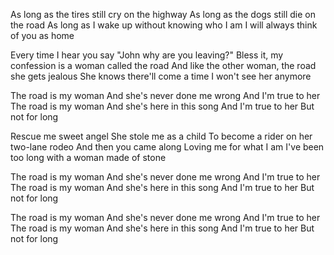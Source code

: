 As long as the tires still cry on the highway
As long as the dogs still die on the road
As long as I wake up without knowing who I am
I will always think of you as home

Every time I hear you say "John why are you leaving?"
Bless it, my confession is a woman called the road
And like the other woman, the road she gets jealous
She knows there'll come a time I won't see her anymore

The road is my woman
And she's never done me wrong
And I'm true to her
The road is my woman
And she's here in this song
And I'm true to her
But not for long

Rescue me sweet angel
She stole me as a child
To become a rider on her two-lane rodeo
And then you came along
Loving me for what I am
I've been too long with a woman made of stone

The road is my woman
And she's never done me wrong
And I'm true to her
The road is my woman
And she's here in this song
And I'm true to her
But not for long

The road is my woman
And she's never done me wrong
And I'm true to her
The road is my woman
And she's here in this song
And I'm true to her
But not for long
